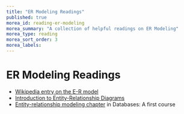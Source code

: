 ```yaml
---
title: "ER Modeling Readings"
published: true
morea_id: reading-er-modeling
morea_summary: "A collection of helpful readings on ER Modeling"
morea_type: reading
morea_sort_order: 3
morea_labels:
---
```


# ER Modeling Readings

  * [Wikipedia entry on the E-R model](http://en.wikipedia.org/wiki/Entity-relationship_model)
  * [Introduction to Entity-Relationship Diagrams](http://www.javaguicodexample.com/erddatabasemodeling.pdf)
  * [Entity-relationship modeling chapter](http://www.databasedesign.co.uk/bookdatabasesafirstcourse/chap3/chap3.htm) in Databases: A first course


